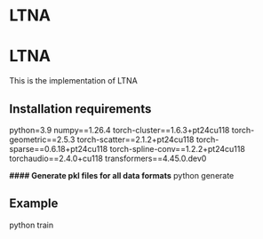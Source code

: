 # LTNA
# LTNA
This is the implementation of LTNA
## Installation requirements
python=3.9
numpy==1.26.4
torch-cluster==1.6.3+pt24cu118
torch-geometric==2.5.3
torch-scatter==2.1.2+pt24cu118
torch-sparse==0.6.18+pt24cu118
torch-spline-conv==1.2.2+pt24cu118
torchaudio==2.4.0+cu118
transformers==4.45.0.dev0

**#### Generate pkl files for all data formats**
python generate

## Example
python train
